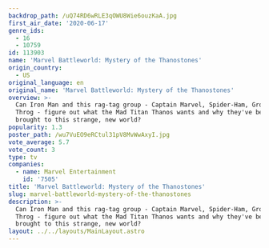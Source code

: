 ```yaml
---
backdrop_path: /uQ74RD6wRLE3qOWU8Wie6ouzKaA.jpg
first_air_date: '2020-06-17'
genre_ids:
  - 16
  - 10759
id: 113903
name: 'Marvel Battleworld: Mystery of the Thanostones'
origin_country:
  - US
original_language: en
original_name: 'Marvel Battleworld: Mystery of the Thanostones'
overview: >-
  Can Iron Man and this rag-tag group - Captain Marvel, Spider-Ham, Groot, and
  Throg - figure out what the Mad Titan Thanos wants and why they've been
  brought to this strange, new world?
popularity: 1.3
poster_path: /wu7VuEO9eRCtul31pV8MvWwAxyI.jpg
vote_average: 5.7
vote_count: 3
type: tv
companies:
  - name: Marvel Entertainment
    id: '7505'
title: 'Marvel Battleworld: Mystery of the Thanostones'
slug: marvel-battleworld-mystery-of-the-thanostones
description: >-
  Can Iron Man and this rag-tag group - Captain Marvel, Spider-Ham, Groot, and
  Throg - figure out what the Mad Titan Thanos wants and why they've been
  brought to this strange, new world?
layout: ../../layouts/MainLayout.astro
---
```


